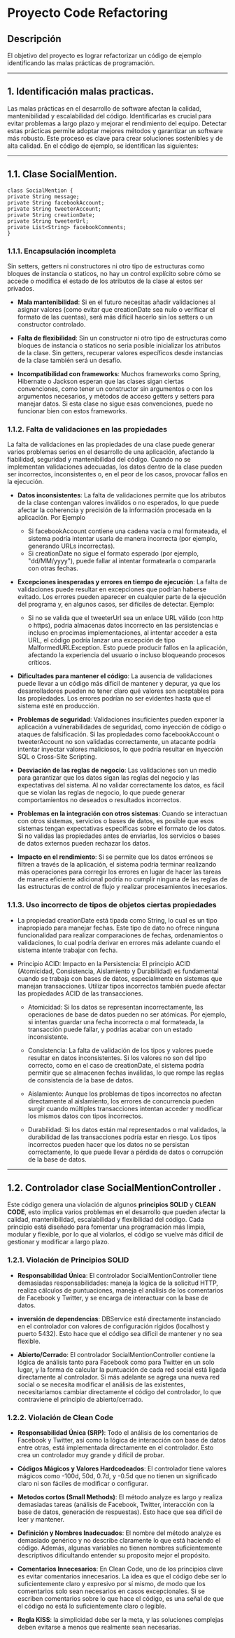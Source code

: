 
# Proyecto Code Refactoring

## Descripción

El objetivo del proyecto es lograr refactorizar un código de ejemplo identificando las malas prácticas de programación.

---

## 1. Identificación malas practicas.

Las malas prácticas en el desarrollo de software afectan la calidad, mantenibilidad y escalabilidad del código. Identificarlas es crucial para evitar problemas a largo plazo y mejorar el rendimiento del equipo. Detectar estas prácticas permite adoptar mejores métodos y garantizar un software más robusto. Este proceso es clave para crear soluciones sostenibles y de alta calidad. En el código de ejemplo, se identifican las siguientes:

---

## 1.1. Clase SocialMention.

```
class SocialMention {
private String message;
private String facebookAccount;
private String tweeterAccount;
private String creationDate;
private String tweeterUrl;
private List<String> facebookComments;
}
```
### 1.1.1. Encapsulación incompleta

Sin setters, getters ni constructores ni otro tipo de estructuras como bloques de instancia o staticos, no hay un control explícito sobre cómo se accede o modifica el estado de los atributos de la clase al estos ser privados.

- **Mala mantenibilidad**: Si en el futuro necesitas añadir validaciones al asignar valores (como evitar que creationDate sea nulo o verificar el formato de las cuentas), será más difícil hacerlo sin los setters o un constructor controlado.

- **Falta de flexibilidad**: Sin un constructor ni otro tipo de estructuras como bloques de instancia o staticos no seria posible inicializar los atributos de la clase. Sin getters, recuperar valores específicos desde instancias de la clase también será un desafío.

- **Incompatibilidad con frameworks**: Muchos frameworks como Spring, Hibernate o Jackson esperan que las clases sigan ciertas convenciones, como tener un constructor sin argumentos o con los argumentos necesarios, y métodos de acceso getters y setters para manejar datos. Si esta clase no sigue esas convenciones, puede no funcionar bien con estos frameworks.

### 1.1.2. Falta de validaciones en las propiedades

La falta de validaciones en las propiedades de una clase puede generar varios problemas serios en el desarrollo de una aplicación, afectando la fiabilidad, seguridad y mantenibilidad del código. Cuando no se implementan validaciones adecuadas, los datos dentro de la clase pueden ser incorrectos, inconsistentes o, en el peor de los casos, provocar fallos en la ejecución.

- **Datos inconsistentes**: La falta de validaciones permite que los atributos de la clase contengan valores inválidos o no esperados, lo que puede afectar la coherencia y precisión de la información procesada en la aplicación. Por Ejemplo
    
    - Si facebookAccount contiene una cadena vacía o mal formateada, el sistema podría intentar usarla de manera incorrecta (por ejemplo, generando URLs incorrectas).
    - Si creationDate no sigue el formato esperado (por ejemplo, "dd/MM/yyyy"), puede fallar al intentar formatearla o compararla con otras fechas.

-  **Excepciones inesperadas y errores en tiempo de ejecución**: La falta de validaciones puede resultar en excepciones que podrían haberse evitado. Los errores pueden aparecer en cualquier parte de la ejecución del programa y, en algunos casos, ser difíciles de detectar. Ejemplo:
    - Si no se valida que el tweeterUrl sea un enlace URL válido (con http o https), podria almacenas datos incorrecto en las persistencias e incluso en procimas implementaciones, al intentar acceder a esta URL, el código podría lanzar una excepción de tipo MalformedURLException. Esto puede producir fallos en la aplicación, afectando la experiencia del usuario o incluso bloqueando procesos críticos.

- **Dificultades para mantener el código**: La ausencia de validaciones puede llevar a un código más difícil de mantener y depurar, ya que los desarrolladores pueden no tener claro qué valores son aceptables para las propiedades. Los errores podrían no ser evidentes hasta que el sistema esté en producción.

- **Problemas de seguridad**: Validaciones insuficientes pueden exponer la aplicación a vulnerabilidades de seguridad, como inyección de código o ataques de falsificación. Si las propiedades como facebookAccount o tweeterAccount no son validadas correctamente, un atacante podría intentar inyectar valores maliciosos, lo que podría resultar en Inyección SQL o Cross-Site Scripting.

- **Desviación de las reglas de negocio**: Las validaciones son un medio para garantizar que los datos sigan las reglas del negocio y las expectativas del sistema. Al no validar correctamente los datos, es fácil que se violan las reglas de negocio, lo que puede generar comportamientos no deseados o resultados incorrectos.

- **Problemas en la integración con otros sistemas**:  Cuando se interactuan con otros sistemas, servicios o bases de datos, es posible que esos sistemas tengan expectativas específicas sobre el formato de los datos. Si no validas las propiedades antes de enviarlas, los servicios o bases de datos externos pueden rechazar los datos.

- **Impacto en el rendimiento**: Si se permite que los datos erróneos se filtren a través de la aplicación, el sistema podría terminar realizando más operaciones para corregir los errores en lugar de hacer las tareas de manera eficiente adicional podria no cumplir ninguna de las reglas de las estructuras de control de flujo y realizar procesamientos inecesarios.


### 1.1.3. Uso incorrecto de tipos de objetos ciertas propiedades

- La propiedad creationDate está tipada como String, lo cual es un tipo inapropiado para manejar fechas. Este tipo de dato no ofrece ninguna funcionalidad para realizar comparaciones de fechas, ordenamientos o validaciones, lo cual podría derivar en errores más adelante cuando el sistema intente trabajar con fecha.

- Principio ACID: Impacto en la Persistencia: El principio ACID (Atomicidad, Consistencia, Aislamiento y Durabilidad) es fundamental cuando se trabaja con bases de datos, especialmente en sistemas que manejan transacciones. Utilizar tipos incorrectos también puede afectar las propiedades ACID de las transacciones.

    - Atomicidad: Si los datos se representan incorrectamente, las operaciones de base de datos pueden no ser atómicas. Por ejemplo, si intentas guardar una fecha incorrecta o mal formateada, la transacción puede fallar, y podrías acabar con un estado inconsistente.

    - Consistencia: La falta de validación de los tipos y valores puede resultar en datos inconsistentes. Si los valores no son del tipo correcto, como en el caso de creationDate, el sistema podría permitir que se almacenen fechas inválidas, lo que rompe las reglas de consistencia de la base de datos.

    - Aislamiento: Aunque los problemas de tipos incorrectos no afectan directamente al aislamiento, los errores de concurrencia pueden surgir cuando múltiples transacciones intentan acceder y modificar los mismos datos con tipos incorrectos.

    - Durabilidad: Si los datos están mal representados o mal validados, la durabilidad de las transacciones podría estar en riesgo. Los tipos incorrectos pueden hacer que los datos no se persistan correctamente, lo que puede llevar a pérdida de datos o corrupción de la base de datos. 


---

## 1.2. Controlador clase SocialMentionController .

Este código genera una violación de algunos **principios SOLID** y **CLEAN CODE**, esto implica varios problemas en el desarrollo que pueden afectar la calidad, mantenibilidad, escalabilidad y flexibilidad del código. Cada principio está diseñado para fomentar una programación más limpia, modular y flexible, por lo que al violarlos, el código se vuelve más difícil de gestionar y modificar a largo plazo.

### 1.2.1. Violación de Principios SOLID 


- **Responsabilidad Única**: El controlador SocialMentionController tiene demasiadas responsabilidades: maneja la lógica de la solicitud HTTP, realiza cálculos de puntuaciones, maneja el análisis de los comentarios de Facebook y Twitter, y se encarga de interactuar con la base de datos.

- **inversión de dependencias**: DBService está directamente instanciado en el controlador con valores de configuración rígidos (localhost y puerto 5432). Esto hace que el código sea difícil de mantener y no sea flexible.

- **Abierto/Cerrado**: El controlador SocialMentionController contiene la lógica de análisis tanto para Facebook como para Twitter en un solo lugar, y la forma de calcular la puntuación de cada red social está ligada directamente al controlador. Si más adelante se agrega una nueva red social o se necesita modificar el análisis de las existentes, necesitaríamos cambiar directamente el código del controlador, lo que contraviene el principio de abierto/cerrado.

### 1.2.2. Violación de Clean Code

- **Responsabilidad Única (SRP)**: Todo el análisis de los comentarios de Facebook y Twitter, así como la lógica de interacción con base de datos entre otras, está implementada directamente en el controlador. Esto crea un controlador muy grande y difícil de probar.

- **Códigos Mágicos y Valores Hardcodeados**: El controlador tiene valores mágicos como -100d, 50d, 0.7d, y -0.5d que no tienen un significado claro ni son fáciles de modificar o configurar. 

- **Metodos cortos (Small Methods)**: El método analyze es largo y realiza demasiadas tareas (análisis de Facebook, Twitter, interacción con la base de datos, generación de respuestas). Esto hace que sea difícil de leer y mantener.

- **Definición y Nombres Inadecuados**: El nombre del método analyze es demasiado genérico y no describe claramente lo que está haciendo el código. Además, algunas variables no tienen nombres suficientemente descriptivos dificultando entender su proposito mejor el propósito.

- **Comentarios Innecesarios**: En Clean Code, uno de los principios clave es evitar comentarios innecesarios. La idea es que el código debe ser lo suficientemente claro y expresivo por sí mismo, de modo que los comentarios solo sean necesarios en casos excepcionales. Si se escriben comentarios sobre lo que hace el código, es una señal de que el código no está lo suficientemente claro o legible.

- **Regla KISS**: la simplicidad debe ser la meta, y las soluciones complejas deben evitarse a menos que realmente sean necesarias.

